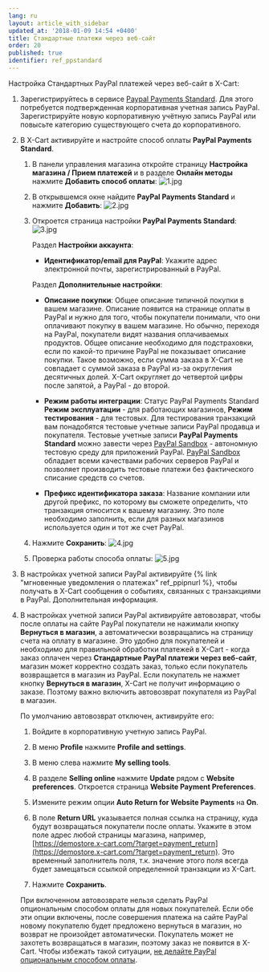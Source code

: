```yaml
---
lang: ru
layout: article_with_sidebar
updated_at: '2018-01-09 14:54 +0400'
title: Стандартные платежи через веб-сайт
order: 20
published: true
identifier: ref_ppstandard
---
```

Настройка Стандартных PayPal платежей через веб-сайт в X-Cart:

1.  Зарегистрируйтесь в сервисе [Paypal Payments Standard](https://www.paypal.com/ru/webapps/mpp/standard "Стандартные платежи через веб-сайт"). Для этого потребуется подтвержденная корпоративная учетная запись PayPal. Зарегистрируйте новую корпоративную учётную запись PayPal или повысьте категорию существующего счета до корпоративного. 

2.  В X-Cart активируйте и настройте способ оплаты **PayPal Payments Standard**.

    1.  В панели управления магазина откройте страницу **Настройка магазина / Прием платежей** и в разделе **Онлайн методы** нажмите **Добавить способ оплаты**:
    ![1.jpg]({{site.baseurl}}/attachments/ref_ppstandard/1.jpg)

    2.  В открывшемся окне найдите **PayPal Payments Standard** и нажмите **Добавить**:
![2.jpg]({{site.baseurl}}/attachments/ref_ppstandard/2.jpg)
    
    3.  Откроется страница настройки **PayPal Payments Standard**:
![3.jpg]({{site.baseurl}}/attachments/ref_ppstandard/3.jpg)

         Раздел **Настройки аккаунта**:

         *   **Идентификатор/email для PayPal**: Укажите адрес электронной почты, зарегистрированный в PayPal.



        Раздел **Дополнительные настройки**:

         *   **Описание покупки**: Общее описание типичной покупки в вашем магазине. Описание появится на странице оплаты в PayPal и нужно для того, чтобы покупатели понимали, что они оплачивают покупку в вашем магазине. Но обычно, переходя на PayPal, покупатели видят названия оплачиваемых продуктов. Общее описание необходимо для подстраховки, если по какой-то причине PayPal не показывает описание покупки. Такое возможно, если сумма заказа в X-Cart не совпадает с суммой заказа в PayPal из-за округления десятичных долей. X-Cart округляет до четвертой цифры после запятой, а PayPal - до второй.

         *   **Режим работы интеграции**: Статус PayPal Payments Standard **Режим эксплуатации** - для работающих магазинов, **Режим тестирования** - для тестовых. Для тестирования транзакций вам понадобятся тестовые учетные записи PayPal продавца и покупателя. Тестовые учетные записи **PayPal Payments Standard** можно завести через [PayPal Sandbox](https://developer.paypal.com/docs/classic/lifecycle/ug_sandbox/ "Setting up Paypal Payments Standard")  - автономную тестовую среду для приложений PayPal. [PayPal Sandbox](https://developer.paypal.com/docs/classic/lifecycle/ug_sandbox/ "Setting up Paypal Payments Standard") обладает всеми качествами рабочих серверов PayPal и позволяет производить тестовые платежи без фактического списание средств со счетов.

         *   **Префикс идентификатора заказа**: Название компании или другой префикс, по которому вы сможете определить, что транзакция относится к вашему магазину. Это поле необходимо заполнить, если для разных магазинов используется один и тот же счет PayPal.

    4.   Нажмите **Сохранить**:
         ![4.jpg]({{site.baseurl}}/attachments/ref_ppstandard/4.jpg)

                  
    5.   Проверка работы способа оплаты:
         ![5.jpg]({{site.baseurl}}/attachments/ref_ppstandard/5.jpg)

4.  В настройках учетной записи PayPal активируйте {% link "мгновенные уведомления о платежах" ref_ppipnurl %}, чтобы получать в X-Cart сообщения о событиях, связанных с транзакциями в PayPal. Дополнительная информация.

5.  В настройках учетной записи PayPal активируйте автовозврат, чтобы после оплаты на сайте PayPal покупатели не нажимали кнопку **Вернуться в магазин**, а автоматически возвращались на страницу счета на оплату в магазине. Это удобно для покупателей и необходимо для правильной обработки платежей в X-Cart -  когда заказ оплачен через **Стандартные PayPal платежи через веб-сайт**, магазин может корректно создать заказ, только если покупатель возвращается в магазин из PayPal. Если покупатель не нажмет кнопку **Вернуться в магазин**, X-Cart не получит информацию о заказе. Поэтому важно включить автовозврат покупателя из PayPal в магазин.
    
    По умолчанию автовозврат отключен, активируйте его:

    1.  Войдите в корпоративную учетную запись PayPal.

    2.  В меню **Profile** нажмите **Profile and settings**.

    3.  В меню слева нажмите **My selling tools**.

    4.  В разделе **Selling online** нажмите **Update** рядом с **Website preferences**.  Откроется страница **Website Payment Preferences**.

    5.  Измените режим опции **Auto Return for Website Payments** на **On**.
    
    6.  В поле **Return URL** указывается полная ссылка на страницу, куда будут возвращаться покупатели после оплаты. Укажите в этом поле адрес любой страницы магазина, например, [https://demostore.x-cart.com/?target=payment_return](https://demostore.x-cart.com/?target=payment_return). Это временный заполнитель поля, т.к. значение этого поля всегда будет замещаться ссылкой определенной транзакции из X-Cart. 
    
    7.  Нажмите **Сохранить**.
   
    При включенном автовозврате нельзя сделать PayPal опциональным способом оплаты для новых покупателей. Если обе эти опции включены, после совершения платежа на сайте PayPal новому покупателю будет предложено вернуться в магазин, но возврат не произойдет автоматически. Покупатель может не захотеть возвращаться в магазин, поэтому заказ не появится в X-Cart. Чтобы избежать такой ситуации, [не делайте PayPal опциональным способом оплаты](https://developer.paypal.com/docs/classic/admin/checkout-settings/#making-paypal-account-optional-at-checkout "turning PayPal account optional off").
